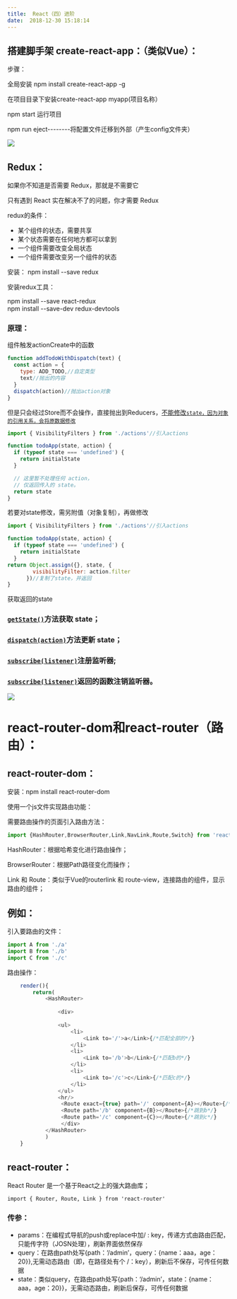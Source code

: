 ```yaml
---
title:  React（四）进阶 
date:  2018-12-30 15:18:14 
---
```

## 搭建脚手架 create-react-app：（类似Vue）：

步骤：

全局安装 npm install create-react-app -g

在项目目录下安装create-react-app myapp(项目名称）

npm start 运行项目

npm run eject--------将配置文件迁移到外部（产生config文件夹）

![](https://img-blog.csdnimg.cn/201812301515375.jpg?x-oss-processimage/watermark,type_ZmFuZ3poZW5naGVpdGk,shadow_10,text_aHR0cHM6Ly9ibG9nLmNzZG4ubmV0L3RpbWVfX19fXw,size_16,color_FFFFFF,t_70)

## Redux：

如果你不知道是否需要 Redux，那就是不需要它

只有遇到 React 实在解决不了的问题，你才需要 Redux

redux的条件：

* 某个组件的状态，需要共享
* 某个状态需要在任何地方都可以拿到
* 一个组件需要改变全局状态
* 一个组件需要改变另一个组件的状态

安装： npm install --save redux

安装redux工具：

npm install --save react-redux  
npm install --save-dev redux-devtools

### 原理：

组件触发actionCreate中的函数

```javascript
function addTodoWithDispatch(text) {
  const action = {
    type: ADD_TODO,//自定类型
    text//抛出的内容
  }
  dispatch(action)//抛出action对象
}
```

但是只会经过Store而不会操作，直接抛出到Reducers，<u>不能修改`state，因为对象的引用关系，会将原数据修改`</u>

```javascript
import { VisibilityFilters } from './actions'//引入actions

function todoApp(state, action) {
  if (typeof state === 'undefined') {
    return initialState
  }

  // 这里暂不处理任何 action，
  // 仅返回传入的 state。
  return state
}
```

若要对state修改，需另附值（对象复制），再做修改

```javascript
import { VisibilityFilters } from './actions'//引入actions

function todoApp(state, action) {
  if (typeof state === 'undefined') {
    return initialState
  }
return Object.assign({}, state, {
        visibilityFilter: action.filter
      })//复制了state，并返回
}
```

获取返回的state

### [`getState()`](https://www.redux.org.cn/docs/api/Store.html#getState)方法获取 state；

### [`dispatch(action)`](https://www.redux.org.cn/docs/api/Store.html#dispatch)方法更新 state；

### [`subscribe(listener)`](https://www.redux.org.cn/docs/api/Store.html#subscribe)注册监听器;

### [`subscribe(listener)`](https://www.redux.org.cn/docs/api/Store.html#subscribe)返回的函数注销监听器。

![](https://img-blog.csdnimg.cn/20181231141248528.jpg?x-oss-processimage/watermark,type_ZmFuZ3poZW5naGVpdGk,shadow_10,text_aHR0cHM6Ly9ibG9nLmNzZG4ubmV0L3RpbWVfX19fXw,size_16,color_FFFFFF,t_70)

# react-router-dom和react-router（路由）：

## react-router-dom：

安装：npm install react-router-dom

使用一个js文件实现路由功能：

需要路由操作的页面引入路由方法：

```javascript
import {HashRouter,BrowserRouter,Link,NavLink,Route,Switch} from 'react-router-dom'
```

HashRouter：根据哈希变化进行路由操作；

BrowserRouter：根据Path路径变化而操作；

Link 和 Route：类似于Vue的routerlink 和 route-view，连接路由的组件，显示路由的组件；

## 例如：

引入要路由的文件：

```javascript
import A from './a'
import B from './b'
import C from './c'
```

路由操作：

```javascript
    render(){
        return(
            <HashRouter>
                
                <div>
               
                <ul>
                    <li>
                        <Link to='/'>a</Link>{/*匹配全部的*/}
                    </li>
                    <li>
                        <Link to='/b'>b</Link>{/*匹配b的*/}
                    </li>
                    <li>
                        <Link to='/c'>c</Link>{/*匹配c的*/}
                    </li>
                </ul>
                <hr/>
                 <Route exact={true} path='/' component={A}></Route>{/*跳到a*/}
                 <Route path='/b' component={B}></Route>{/*跳到b*/}
                 <Route path='/c' component={C}></Route>{/*跳到c*/}
                 </div>
            </HashRouter>
            )
    }
```

## react-router：

React Router 是一个基于React之上的强大路由库；

```
import { Router, Route, Link } from 'react-router'
```

### 传参：

* params：在编程式导航的push或replace中加/ : key，传递方式由路由匹配，只能传字符（JOSN处理），刷新界面依然保存
* query：在路由path处写{path：‘/admin’，query：{name：aaa，age：20}},无需动态路由（即，在路径处有个 /：key），刷新后不保存，可传任何数据
* state：类似query，在路由path处写{path：‘/admin’，state：{name：aaa，age：20}}，无需动态路由，刷新后保存，可传任何数据
